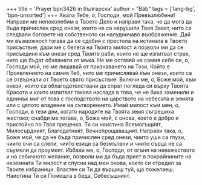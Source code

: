 +++
title = 'Prayer bpn3426 in български'
author = "Báb"
tags = ['lang-bg', 'bpn-unsorted']
+++
Хвала Тебе, о, Господи, мой Превъзлюбени! Направи ме непоколебим в Твоето Дело и направи така, че да мога да бъда причислен сред онези, които не са нарушили Твоя Завет, нито са следвали боговете на собственото си налудничаво въображение. Дай ми възможност тогава да се сдобия с престола на истината в Твоето присъствие, дари ме с белега на Твоята милост и позволи ми да се присъединя към онези сред Твоите раби, които не ще изпитват страх, нито ще бъдат обхванати от мъка.
Не ме оставяй на самия себе си, о, Господи мой, не ме лишавай от признаването на Този, Който е Проявлението на самия Теб, нито ме причислявай към онези, които са се отвърнали от Твоето свято присъствие. Включи ме, о, Боже мой, към онези, които са облагодетелствани да спрат погледа си върху Твоята Красота и които изпитват такава наслада в това, че не биха заменили и едничък миг от това с господството на царството на небесата и земята или с цялото владение на сътворението. Имай милост към мен, о, Господи, в тези дни, когато народите на Твоята земя съгрешиха жестоко; снабди ме тогава, о, Боже мой, с онова, което е добро и пристойно по Твоя преценка. Ти си наистина Всемогъщият, Милосърдният, Благодатният, Вечнопрощаващият.
Направи така, о, Боже мой, че да не бъда причислен сред онези, чиито уши са глухи, чиито очи са слепи, чиито езици са безмълвни и чиито сърца не са съумели да проумеят. Избави ме, о, Господи, от огъня на невежеството и на себичното желание, позволи ми да бъда приет в покрайнините на неземната Ти милост и спусни над мен онова, което си отредил за Твоите избраници. Властен си Ти да вършиш туй, що пожелаеш. Наистина Ти си Помощта в беда, Себесъщният.
